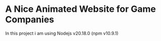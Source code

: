# A Nice Animated Website for Game Companies

In this project i am using Nodejs v20.18.0 (npm v10.9.1)